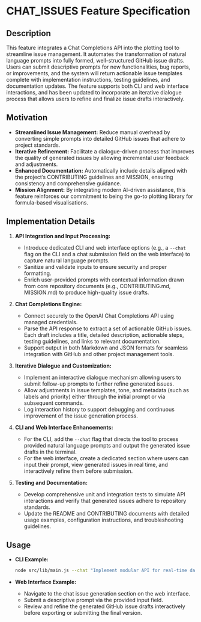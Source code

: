 # CHAT_ISSUES Feature Specification

## Description
This feature integrates a Chat Completions API into the plotting tool to streamline issue management. It automates the transformation of natural language prompts into fully formed, well-structured GitHub issue drafts. Users can submit descriptive prompts for new functionalities, bug reports, or improvements, and the system will return actionable issue templates complete with implementation instructions, testing guidelines, and documentation updates. The feature supports both CLI and web interface interactions, and has been updated to incorporate an iterative dialogue process that allows users to refine and finalize issue drafts interactively.

## Motivation
- **Streamlined Issue Management:** Reduce manual overhead by converting simple prompts into detailed GitHub issues that adhere to project standards.
- **Iterative Refinement:** Facilitate a dialogue-driven process that improves the quality of generated issues by allowing incremental user feedback and adjustments.
- **Enhanced Documentation:** Automatically include details aligned with the project’s CONTRIBUTING guidelines and MISSION, ensuring consistency and comprehensive guidance.
- **Mission Alignment:** By integrating modern AI-driven assistance, this feature reinforces our commitment to being the go-to plotting library for formula-based visualisations.

## Implementation Details
1. **API Integration and Input Processing:**
   - Introduce dedicated CLI and web interface options (e.g., a `--chat` flag on the CLI and a chat submission field on the web interface) to capture natural language prompts.
   - Sanitize and validate inputs to ensure security and proper formatting.
   - Enrich user-provided prompts with contextual information drawn from core repository documents (e.g., CONTRIBUTING.md, MISSION.md) to produce high-quality issue drafts.

2. **Chat Completions Engine:**
   - Connect securely to the OpenAI Chat Completions API using managed credentials.
   - Parse the API response to extract a set of actionable GitHub issues. Each draft includes a title, detailed description, actionable steps, testing guidelines, and links to relevant documentation.
   - Support output in both Markdown and JSON formats for seamless integration with GitHub and other project management tools.

3. **Iterative Dialogue and Customization:**
   - Implement an interactive dialogue mechanism allowing users to submit follow-up prompts to further refine generated issues.
   - Allow adjustments in issue templates, tone, and metadata (such as labels and priority) either through the initial prompt or via subsequent commands.
   - Log interaction history to support debugging and continuous improvement of the issue generation process.

4. **CLI and Web Interface Enhancements:**
   - For the CLI, add the `--chat` flag that directs the tool to process provided natural language prompts and output the generated issue drafts in the terminal.
   - For the web interface, create a dedicated section where users can input their prompt, view generated issues in real time, and interactively refine them before submission.

5. **Testing and Documentation:**
   - Develop comprehensive unit and integration tests to simulate API interactions and verify that generated issues adhere to repository standards.
   - Update the README and CONTRIBUTING documents with detailed usage examples, configuration instructions, and troubleshooting guidelines.

## Usage
- **CLI Example:**
  ```bash
  node src/lib/main.js --chat "Implement modular API for real-time data transformation with iterative feedback."
  ```

- **Web Interface Example:**
   - Navigate to the chat issue generation section on the web interface.
   - Submit a descriptive prompt via the provided input field.
   - Review and refine the generated GitHub issue drafts interactively before exporting or submitting the final version.
